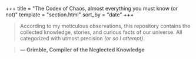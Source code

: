 +++
title = "The Codex of Chaos, almost everything you must know (or not)"
template = "section.html"
sort_by = "date"
+++

> According to my meticulous observations, this repository contains the collected knowledge, stories, and curious facts of our universe. All categorized with utmost precision _(or so I attempt)_.

> **— Grimble, Compiler of the Neglected Knowledge**
